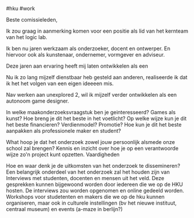 #hku #work 

Beste comissieleden,

Ik zou graag in aanmerking komen voor een positie als lid van het kernteam van het logic lab.

Ik ben nu jaren werkzaam als onderzoeker, docent en ontwerper.
En hiervoor ook als kunstenaar, ondernemer, vormgever en adviseur.

Deze jaren aan ervaring heeft mij laten ontwikkelen als een 

Nu ik zo lang mijzelf dienstbaar heb gesteld aan anderen, realiseerde ik dat ik het  het volgen van een eigen ideeeen mis. 

Nav werken aan unexplored 2, wil ik mijzelf verder ontwikkelen als een autonoom game designer. 

In welke maakonderzoeksvraagstuk ben je geinteresseerd?
Games als kunst? Hoe breng je dit het beste in het voetlicht? Op welke wijze kun je dit het beste financieren? Verdienmodel? Promotie?
Hoe kun je dit het beste aanpakken als professionele maker en student? 



What hoop je dat het onderzoek zowel jouw persoonlijk alsmede onze school zal brengen?
Kennis en inzicht over hoe je op een verantwoorde wijze zo'n project kunt opzetten. 
Vaardigheden 


Hoe en waar denk je de uitkomsten van het onderzoek te dissemineren?
Een belangrijk onderdeel van het onderzoek zal het houden zijn van Interviews met studenten, docenten en mensen uit het veld. Deze gesprekken kunnen bijgewoond worden door iedereen die we op de HKU hosten.  De interviews zou worden opgenomen en online gedeeld worden.
Workshops voor studetenten en makers die we op de hku kunnen organiseren, maar ook in culturele instellingen (bv het nieuwe instituut, centraal museum) en events (a-maze in berlijn?)

